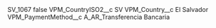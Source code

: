 <?xml version="1.0" encoding="UTF-8"?>
<CustomMetadata xmlns="http://soap.sforce.com/2006/04/metadata" xmlns:xsi="http://www.w3.org/2001/XMLSchema-instance" xmlns:xsd="http://www.w3.org/2001/XMLSchema">
    <label>SV_1067</label>
    <protected>false</protected>
    <values>
        <field>VPM_CountryISO2__c</field>
        <value xsi:type="xsd:string">SV</value>
    </values>
    <values>
        <field>VPM_Country__c</field>
        <value xsi:type="xsd:string">El Salvador</value>
    </values>
    <values>
        <field>VPM_PaymentMethod__c</field>
        <value xsi:type="xsd:string">A_AR_Transferencia Bancaria</value>
    </values>
</CustomMetadata>
